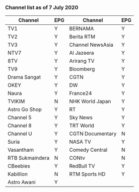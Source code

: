 ### Channel list as of 7 July 2020

|Channel|EPG|Channel|EPG|
|-|-|-|-|
|TV1|Y|BERNAMA|Y|
|TV2|Y|Berita RTM|Y|
|TV3|Y|Channel NewsAsia|Y|
|NTV7|Y|Al Jazeera|Y|
|8TV|Y|Arirang TV|Y|
|TV9|Y|Bloomberg|Y|
|Drama Sangat|Y|CGTN|Y|
|OKEY|Y|DW|Y|
|Naura|Y|France24|Y|
|TVIKIM|N|NHK World Japan|Y|
|Astro Go Shop|Y|RT|Y|
|Channel 5|Y|Sky News|Y|
|Channel 8|Y|TRT World|Y|
|Channel U|Y|CGTN Documentary|N|
|Suria|Y|NASA TV|Y|
|Vasantham|Y|Comedy Central|N|
|RTB Sukmaindera|N|	CONtv|N|
|CBeebies|Y|RedBull TV|Y|
|Kabillion|N|RTM Sports HD|Y|
|Astro Awani|Y|	
